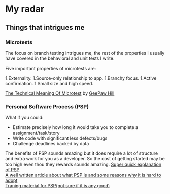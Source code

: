 # My radar

## Things that intrigues me 

### Microtests

The focus on branch testing intrigues me, the rest of the properties I usually have covered in the behavioral and unit tests I write.

Five important properties of microtests are:

1.Externality.
1.Source-only relationship to app.
1.Branchy focus.
1.Active confirmation.
1.Small size and high speed.

[The Technical Meaning Of Microtest](https://www.geepawhill.org/2018/04/16/the-technical-meaning-of-microtest/) by [GeePaw Hill](https://www.geepawhill.org/about/)

### Personal Software Process (PSP)

What if you could:
* Estimate precisely how long it would take you to complete a assignment/task/story
* Write code with significant less defects/bugs
* Challenge deadlines backed by data
 
The benefits of PSP sounds amazing but it does require a lot of structure and extra work for you as a developer. So the cost of getting started may be too high even thou they rewards sounds amazing.
[Super quick explanation of PSP](https://explainagile.com/agile/personal-software-process/)  
[A well written article about what PSP is and some reasons why it is hard to adopt](https://smallbusinessprogramming.com/want-to-write-defect-free-software-learn-the-personal-software-process/)  
[Traning material for PSP(not sure if it is any good)](http://www.nyx.net/~vputz/psp_index/c30.html)